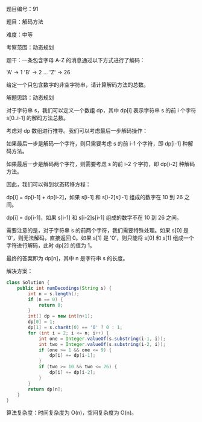 题目编号：91

题目：解码方法

难度：中等

考察范围：动态规划

题干：一条包含字母 A-Z 的消息通过以下方式进行了编码：

'A' -> 1
'B' -> 2
...
'Z' -> 26

给定一个只包含数字的非空字符串，请计算解码方法的总数。

解题思路：动态规划

对于字符串 s，我们可以定义一个数组 dp，其中 dp[i] 表示字符串 s 的前 i 个字符 s[0..i-1] 的解码方法总数。

考虑对 dp 数组进行推导。我们可以考虑最后一步解码操作：

如果最后一步是解码一个字符，则只需要考虑 s 的前 i-1 个字符，即 dp[i-1] 种解码方法。

如果最后一步是解码两个字符，则需要考虑 s 的前 i-2 个字符，即 dp[i-2] 种解码方法。

因此，我们可以得到状态转移方程：

dp[i] = dp[i-1] + dp[i-2]，如果 s[i-1] 和 s[i-2]s[i-1] 组成的数字在 10 到 26 之间。

dp[i] = dp[i-1]，如果 s[i-1] 和 s[i-2]s[i-1] 组成的数字不在 10 到 26 之间。

需要注意的是，对于字符串 s 的前两个字符，我们需要特殊处理。如果 s[0] 是 '0'，则无法解码，直接返回 0。如果 s[1] 是 '0'，则只能将 s[0] 和 s[1] 组成一个字符进行解码，此时 dp[2] 的值为 1。

最终的答案即为 dp[n]，其中 n 是字符串 s 的长度。

解决方案：

```java
class Solution {
    public int numDecodings(String s) {
        int n = s.length();
        if (n == 0) {
            return 0;
        }
        int[] dp = new int[n+1];
        dp[0] = 1;
        dp[1] = s.charAt(0) == '0' ? 0 : 1;
        for (int i = 2; i <= n; i++) {
            int one = Integer.valueOf(s.substring(i-1, i));
            int two = Integer.valueOf(s.substring(i-2, i));
            if (one >= 1 && one <= 9) {
                dp[i] += dp[i-1];
            }
            if (two >= 10 && two <= 26) {
                dp[i] += dp[i-2];
            }
        }
        return dp[n];
    }
}
```

算法复杂度：时间复杂度为 O(n)，空间复杂度为 O(n)。